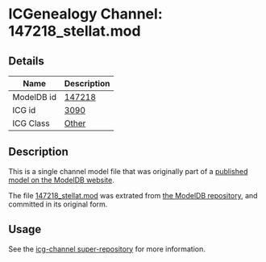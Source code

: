 # ICGenealogy Channel: 147218\_stellat.mod

## Details

Name | Description
---- | -----------
ModelDB id | [147218](http://senselab.med.yale.edu/ModelDB/ShowModel.cshtml?model=147218)
ICG id | [3090](http://icg.neurotheory.ox.ac.uk/channels/other/3090)
ICG Class | [Other](http://icg.neurotheory.ox.ac.uk/channels/other)

## Description

This is a single channel model file that was originally part of a [published model on the ModelDB website](http://senselab.med.yale.edu/mModelDB/ShowModel.cshtml?model=147218).

The file [147218\_stellat.mod](147218_stellat.mod) was extrated from [the ModelDB repository](http://senselab.med.yale.edu/ModelDB/ShowModel.cshtml?model=147218), and committed in its original form.

## Usage

See the [icg-channel super-repository](https://github.com/icgenealogy/icg-channels) for more information.